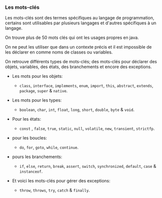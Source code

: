 ### Les mots-clés

Les mots-clés sont des termes spécifiques au langage de programmation, certains sont utilisables par plusieurs langages et d'autres spécifiques à un langage.

On trouve plus de 50 mots clés qui ont les usages propres en java.

On ne peut les utiliser que dans un contexte précis et il est impossible de les déclarer en comme noms de classes ou variables. 

On retrouve différents types de mots-clés; des mots-clés pour déclarer des objets, variables, des états, des branchements et encore des exceptions.


* Les mots pour les objets:
    * `class`, `interface`, `implements`, `enum`, `import`, `this`, `abstract`, `extends`, `package`, `super` & `native`.

* Les mots pour les types:
    * `boolean`, `char`, `int`, `float`, `long`, `short`, `double`, `byte` & `void`.

* Pour les états:
    * `const` , `false`, `true`, `static`, `null`, `volatile`, `new`, `transient`, `strictfp`.

* pour les boucles: 
    * `do`, `for`, `goto`, `while`, `continue`.

* pours les branchements:
    * `if`, `else`, `return`, `break`, `assert`, `switch`, `synchronized`, `default`, `case` & `instanceof`.

* Et voici les mots-clés pour gérer des exceptions:
    * `throw`, `throws`, `try`, `catch` & `finally`.
